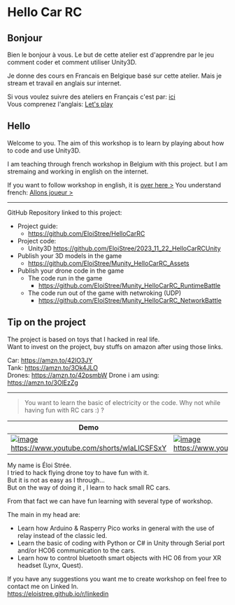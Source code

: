 # Hello Car RC

## Bonjour

Bien le bonjour à vous.
Le but de cette atelier est d'apprendre par le jeu comment coder et comment utiliser Unity3D.

Je donne des cours en Francais en Belgique basé sur cette atelier.
Mais je stream et travail en anglais sur internet.

Si vous voulez suivre des ateliers en Français c'est par: [ici](FR)  
Vous comprenez l'anglais:  [Let's play](EN)  


## Hello

Welcome to you.
The aim of this workshop is to learn by playing about how to code and use Unity3D.

I am teaching through french workshop in Belgium with this project.
but I am stremaing and working in english on the internet.

If you want to follow workshop in english, it is [over here >](EN)
You understand french: [Allons joueur >](FR)



----------------------------------


GitHub Repository linked to this project:

- Project guide:
  - https://github.com/EloiStree/HelloCarRC
- Project code:
  - Unity3D https://github.com/EloiStree/2023_11_22_HelloCarRCUnity 
- Publish your 3D models in the game
  - https://github.com/EloiStree/Munity_HelloCarRC_Assets
- Publish your drone code in the game
  - The code run in the game
    - https://github.com/EloiStree/Munity_HelloCarRC_RuntimeBattle
  - The code run out of the game with netwroking (UDP)
    - https://github.com/EloiStree/Munity_HelloCarRC_NetworkBattle



## Tip on the project

The project is based on toys that I hacked in real life.  
Want to invest on the project, buy stuffs on amazon after using those links.  
    
Car: https://amzn.to/42lO3JY    
Tank: https://amzn.to/3Ok4JLO  
Drones: https://amzn.to/42psmbW
Drone i am using: https://amzn.to/3OlEzZg


--------------------------------------


> You want to learn the basic of electricity or the code. Why not while having fun with RC cars :) ?

Demo | Pitch FR | Hack Attempt
-|-|-
[![image](https://github.com/EloiStree/HelloCarRC/assets/20149493/de92b44c-9b99-492c-a64f-36cf81ff300b)](https://www.youtube.com/shorts/wIaLICSFSxY)  https://www.youtube.com/shorts/wIaLICSFSxY | [![image](https://github.com/EloiStree/HelloCarRC/assets/20149493/ff222241-7f2b-49c6-9aad-9ed9e500aaae)](https://www.youtube.com/shorts/MaStyPws_Is) https://www.youtube.com/shorts/MaStyPws_Is | [![image](https://github.com/EloiStree/HelloCarRC/assets/20149493/b77dbe94-3bcf-42cb-b172-4ed4f1709afd)](https://www.youtube.com/shorts/GRXfDuCrhLE)  https://www.youtube.com/shorts/GRXfDuCrhLE




My name is Éloi Strée.   
I tried to hack flying drone toy to have fun with it.   
But it is not as easy as I through...  
But on the way of doing it , I learn to hack small RC cars.   

 
From that fact we can have fun learning with several type of workshop.

The main in my head are:
- Learn how Arduino & Rasperry Pico works in general with the use of relay instead of the classic led.
- Learn the basic of coding with Python or C# in Unity through Serial port and/or HC06 communication to the cars.
- Learn how to control bluetooth smart objects with HC 06 from your XR headset (Lynx, Quest).

If you have any suggestions you want me to create workshop on feel free to contact me on Linked In.   
https://eloistree.github.io/r/linkedin  


